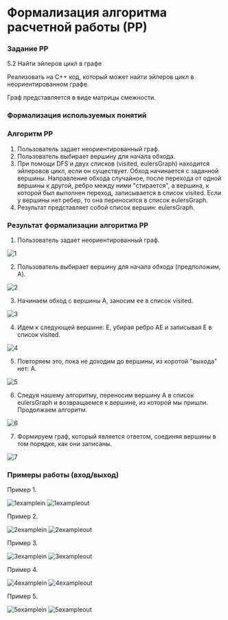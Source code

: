 # Формализация алгоритма расчетной работы (РР)

### Задание РР 
5.2 Найти эйлеров цикл в графе 

Реализовать на C++ код, который может найти эйлеров цикл в неориентированном графе.

Граф представляется в виде матрицы смежности.

### Формализация используемых понятий


### Алгоритм РР

1. Пользователь задает неориентированный граф.
2. Пользователь выбирает вершину для начала обхода.
3. При помощи DFS и двух списков (visited, eulersGraph) находится эйлеровов цикл, если он существует. Обход начинается с заданной вершины. Направление обхода случайное, после перехода от одной вершины к другой, ребро между ними "стирается", а вершина, к которой был выполнен переход, записывается в список visited. Если у вершины нет ребер, то она переносится в список eulersGraph.
4. Результат представляет собой список вершин: eulersGraph.

### Результат формализации алгоритма РР

1. Пользователь задает неориентированный граф.
   
![1](stepsPNG/1.png)

2. Пользователь выбирает вершину для начала обхода (предположим, A).
   
![2](stepsPNG/2.png)

3. Начинаем обход с вершины A, заносим ее в список visited.
   
![3](stepsPNG/3.png)

4. Идем к следующей вершине: E, убирая ребро AE и записывая E в список visited.

![4](stepsPNG/4.png)

5. Повторяем это, пока не доходим до вершины, из коротой "выхода" нет: A.
    
![5](stepsPNG/5.png)

6. Следуя нашему алгоритму, переносим вершину A в список eulersGraph и возвращаемся к вершине, из которой мы пришли. Продолжаем алгоритм.

![6](stepsPNG/6.png)

7. Формируем граф, который является ответом, соединяя вершины в том порядке, как они записаны.
   
![7](stepsPNG/7.png)

### Примеры работы (вход/выход)
Пример 1.

![1examplein](Examples/вход1.jpeg)
![1exampleout](Examples/выход1.jpeg)

Пример 2.

![2examplein](Examples/вход2.jpeg)
![2exampleout](Examples/выход2.jpg)

Пример 3.

![3examplein](Examples/вход3.jpg)
![3exampleout](Examples/выход3.jpg)

Пример 4.

![4examplein](Examples/вход4.jpg)
![4exampleout](Examples/выход4.jpg)

Пример 5.

![5examplein](Examples/вход5.jpg)
![5exampleout](Examples/выход5.jpg)

